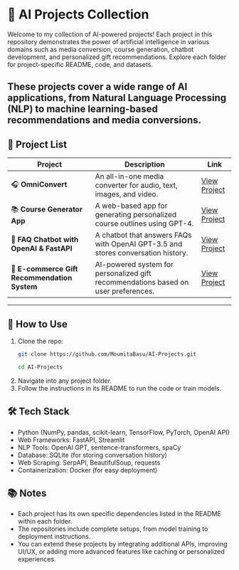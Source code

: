 # 🧠 AI Projects Collection

Welcome to my collection of AI-powered projects! Each project in this repository demonstrates the power of artificial intelligence in various domains such as media conversion, course generation, chatbot development, and personalized gift recommendations. Explore each folder for project-specific README, code, and datasets.

These projects cover a wide range of AI applications, from Natural Language Processing (NLP) to machine learning-based recommendations and media conversions.
---

## 📁 Project List

| Project | Description | Link |
|--------|-------------|------|
| 🎧 **OmniConvert** | An all-in-one media converter for audio, text, images, and video. | [View Project](./OmniConvert) |
| 📚 **Course Generator App** | A web-based app for generating personalized course outlines using GPT-4. | [View Project](./course-generator) |
| 🤖 **FAQ Chatbot with OpenAI & FastAPI** | A chatbot that answers FAQs with OpenAI GPT-3.5 and stores conversation history. | [View Project](./faq-chatbot) |
| 🎁 **E-commerce Gift Recommendation System** | AI-powered system for personalized gift recommendations based on user preferences. | [View Project](./gift-recommender) |

---

## 🚀 How to Use

1. Clone the repo:
   ```bash
   git clone https://github.com/MoumitaBasu/AI-Projects.git
   ```
   ```bash
   cd AI-Projects
   ```
3. Navigate into any project folder.
4. Follow the instructions in its README to run the code or train models.

## 🛠 Tech Stack

- Python (NumPy, pandas, scikit-learn, TensorFlow, PyTorch, OpenAI API)
- Web Frameworks: FastAPI, Streamlit
- NLP Tools: OpenAI GPT, sentence-transformers, spaCy
- Database: SQLite (for storing conversation history)
- Web Scraping: SerpAPI, BeautifulSoup, requests
- Containerization: Docker (for easy deployment)

## 📚 Notes

- Each project has its own specific dependencies listed in the README within each folder.
- The repositories include complete setups, from model training to deployment instructions.
- You can extend these projects by integrating additional APIs, improving UI/UX, or adding more advanced features like caching or personalized experiences.
